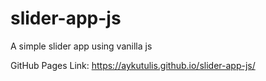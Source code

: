 # slider-app-js

A simple slider app using vanilla js

GitHub Pages Link: https://aykutulis.github.io/slider-app-js/
